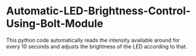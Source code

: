 # Automatic-LED-Brightness-Control-Using-Bolt-Module
This python code automatically reads the intensity available around for every 10 seconds and adjusts the brightness of the LED according to that.
